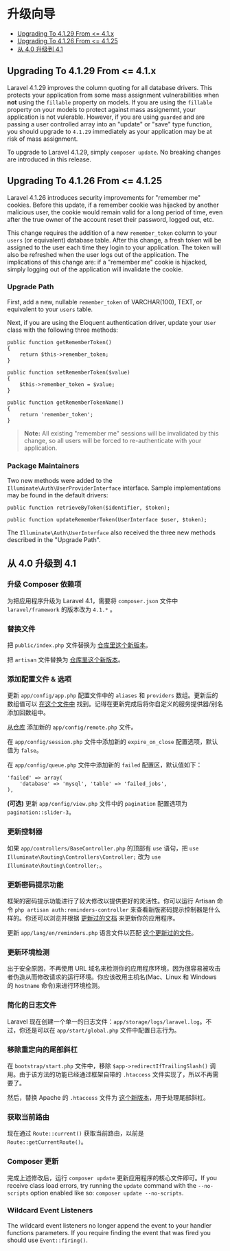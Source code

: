 # 升级向导

- [Upgrading To 4.1.29 From <= 4.1.x](#upgrade-4.1.29)
- [Upgrading To 4.1.26 From <= 4.1.25](#upgrade-4.1.26)
- [从 4.0 升级到 4.1](#upgrade-4.1)

<a name="upgrade-4.1.29"></a>
## Upgrading To 4.1.29 From <= 4.1.x

Laravel 4.1.29 improves the column quoting for all database drivers. This protects your application from some mass assignment vulnerabilities when **not** using the `fillable` property on models. If you are using the `fillable` property on your models to protect against mass assignemnt, your application is not vulerable. However, if you are using `guarded` and are passing a user controlled array into an "update" or "save" type function, you should upgrade to `4.1.29` immediately as your application may be at risk of mass assignment.

To upgrade to Laravel 4.1.29, simply `composer update`. No breaking changes are introduced in this release.

<a name="upgrade-4.1.26"></a>
## Upgrading To 4.1.26 From <= 4.1.25

Laravel 4.1.26 introduces security improvements for "remember me" cookies. Before this update, if a remember cookie was hijacked by another malicious user, the cookie would remain valid for a long period of time, even after the true owner of the account reset their password, logged out, etc.

This change requires the addition of a new `remember_token` column to your `users` (or equivalent) database table. After this change, a fresh token will be assigned to the user each time they login to your application. The token will also be refreshed when the user logs out of the application. The implications of this change are: if a "remember me" cookie is hijacked, simply logging out of the application will invalidate the cookie.

### Upgrade Path

First, add a new, nullable `remember_token` of VARCHAR(100), TEXT, or equivalent to your `users` table.

Next, if you are using the Eloquent authentication driver, update your `User` class with the following three methods:

	public function getRememberToken()
	{
		return $this->remember_token;
	}

	public function setRememberToken($value)
	{
		$this->remember_token = $value;
	}

	public function getRememberTokenName()
	{
		return 'remember_token';
	}

> **Note:** All existing "remember me" sessions will be invalidated by this change, so all users will be forced to re-authenticate with your application.

### Package Maintainers

Two new methods were added to the `Illuminate\Auth\UserProviderInterface` interface. Sample implementations may be found in the default drivers:

	public function retrieveByToken($identifier, $token);

	public function updateRememberToken(UserInterface $user, $token);

The `Illuminate\Auth\UserInterface` also received the three new methods described in the "Upgrade Path".

<a name="upgrade-4.1"></a>
## 从 4.0 升级到 4.1

### 升级 Composer 依赖项

为把应用程序升级为 Laravel 4.1，需要将 `composer.json` 文件中 `laravel/framework` 的版本改为 `4.1.*` 。

### 替换文件

把 `public/index.php` 文件替换为 [仓库里这个新版本](https://github.com/laravel/laravel/blob/master/public/index.php)。

把 `artisan` 文件替换为 [仓库里这个新版本](https://github.com/laravel/laravel/blob/master/artisan)。

### 添加配置文件 & 选项

更新 `app/config/app.php` 配置文件中的 `aliases` 和 `providers` 数组。更新后的数组值可以 [在这个文件中](https://github.com/laravel/laravel/blob/master/app/config/app.php) 找到。记得在更新完成后将你自定义的服务提供器/别名添加回数组中。

[从仓库](https://github.com/laravel/laravel/blob/master/app/config/remote.php) 添加新的 `app/config/remote.php` 文件。

在 `app/config/session.php` 文件中添加新的 `expire_on_close` 配置选项，默认值为 `false`。

在 `app/config/queue.php` 文件中添加新的 `failed` 配置区，默认值如下：

	'failed' => array(
		'database' => 'mysql', 'table' => 'failed_jobs',
	),

**(可选)** 更新 `app/config/view.php` 文件中的 `pagination` 配置选项为 `pagination::slider-3`。

### 更新控制器

如果 `app/controllers/BaseController.php` 的顶部有 `use` 语句，把 `use Illuminate\Routing\Controllers\Controller;` 改为 `use Illuminate\Routing\Controller;`。

### 更新密码提示功能

框架的密码提示功能进行了较大修改以提供更好的灵活性。你可以运行 Artisan 命令 `php artisan auth:reminders-controller` 来查看新版密码提示控制器是什么样的。你还可以浏览并根据 [更新过的文档](/docs/security#password-reminders-and-reset) 来更新你的应用程序。

更新 `app/lang/en/reminders.php` 语言文件以匹配 [这个更新过的文件](https://github.com/laravel/laravel/blob/master/app/lang/en/reminders.php)。

### 更新环境检测

出于安全原因，不再使用 URL 域名来检测你的应用程序环境，因为很容易被攻击者伪造从而修改请求的运行环境。你应该改用主机名(Mac、Linux 和 Windows 的 `hostname` 命令)来进行环境检测。

### 简化的日志文件

Laravel 现在创建一个单一的日志文件：`app/storage/logs/laravel.log`。不过，你还是可以在 `app/start/global.php` 文件中配置日志行为。

### 移除重定向的尾部斜杠

在 `bootstrap/start.php` 文件中，移除 `$app->redirectIfTrailingSlash()` 调用。由于该方法的功能已经通过框架自带的 `.htaccess` 文件实现了，所以不再需要了。

然后，替换 Apache 的 `.htaccess` 文件为 [这个新版本](https://github.com/laravel/laravel/blob/master/public/.htaccess)，用于处理尾部斜杠。

### 获取当前路由

现在通过 `Route::current()` 获取当前路由，以前是 `Route::getCurrentRoute()`。

### Composer 更新

完成上述修改后，运行 `composer update` 更新应用程序的核心文件即可。If you receive class load errors, try running the `update` command with the `--no-scripts` option enabled like so: `composer update --no-scripts`.

### Wildcard Event Listeners

The wildcard event listeners no longer append the event to your handler functions parameters. If you require finding the event that was fired you should use `Event::firing()`.

